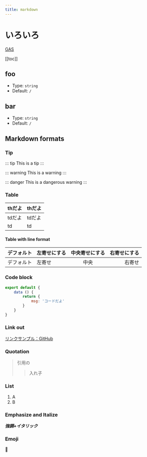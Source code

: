 ```yaml
---
title: markdown
---
```


# いろいろ <Badge text="beta" type="warning"/> <Badge text="default theme"/>

[GAS](gas)

[[toc]]

## foo

- Type: `string`
- Default: `/`

## bar

- Type: `string`
- Default: `/`

## Markdown formats

### Tip

::: tip
This is a tip
:::

::: warning
This is a warning
:::

::: danger
This is a dangerous warning
:::

### Table

thだよ | thだよ
--- | ---
tdだよ | tdだよ
td | td

#### Table with line format

デフォルト | 左寄せにする | 中央寄せにする | 右寄せにする
---|:--- |:---:| ---:
デフォルト | 左寄せ | 中央 | 右寄せ

### Code block

``` js
export default {
    data () {
        return {
            msg: 'コードだよ'
        }
    }
}
```

### Link out

[リンクサンプル：GitHub](https://github.com/)

### Quotation

> 引用の
>> 入れ子

### List

1. A
2. B

### Emphasize and Italize

***強調+イタリック***

### Emoji
:tada: